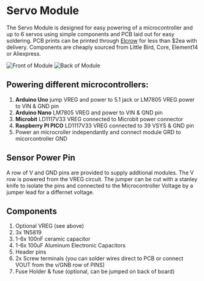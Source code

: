 # Servo Module
The Servo Module is designed for easy powering of a microcontroller and up to 6 servos using simple components and PCB laid out for easy soldering. PCB prints can be printed through [Elcrow](https://www.elecrow.com/pcb-manufacturing.html) for less than $2ea with delivery. Components are cheaply sourced from Little Bird, Core, Element14 or Aliexpress.

![Front of Module](https://github.com/TempeHS/TempeHS_Ardunio_Boilerplate/blob/main/TempeHS_Sensor_Catalogue/ServoModule/front.svg)
![Back of Module](https://github.com/TempeHS/TempeHS_Ardunio_Boilerplate/blob/main/TempeHS_Sensor_Catalogue/ServoModule/back.svg)

## Powering different microcontrollers:
1. **Arduino Uno** jump VREG and power to 5.1 jack or LM7805 VREG power to VIN & GND pin
2. **Arduino Nano** LM7805 VREG and power to VIN & GND pin
3. **Microbit** LD1117V33 VREG connected to Microbit power connector
4. **Raspberry PI PICO** LD1117V33 VREG connected to 39 VSYS & GND pin
5. Power an microcroller independantly and connect module GRD to micorcontroller GND

## Sensor Power Pin
A row of V and GND pins are provided to supply addtional modules. The V row is powered from the VREG circuit. The jumper can be cut with a stanley knife to isolate the pins and connected to the Microcontroller Voltage by a jumper lead for a differnet voltage.

## Components
1. Optional VREG (see above)
2. 3x 1N5819
3. 1-6x 100nF ceramic capacitor
4. 1-6x 100uF Aluminum Electronic Capacitors
5. Header pins
6. 2x Screw terminals (you can solder wires direct to PCB or connect VOUT from the v/GNB row of PINS)
7. Fuse Holder & fuse (optional, can be jumped on back of board)

